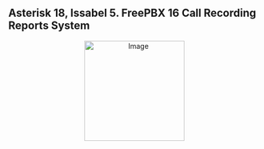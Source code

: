 ## Asterisk 18, Issabel 5. FreePBX 16 Call Recording Reports System
<p align="center"><img width="200" src="https://upload.wikimedia.org/wikipedia/commons/thumb/2/20/Asterisk_logo.svg/1280px-Asterisk_logo.svg.png" alt="Image"></p>

